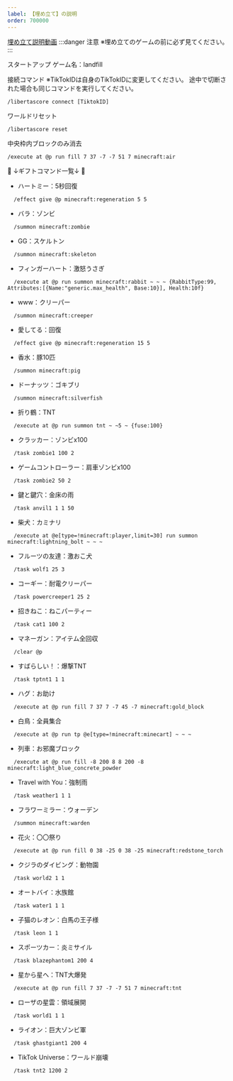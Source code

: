 ```yaml
---
label: 【埋め立て】の説明
order: 700000
---
```


[埋め立て説明動画](https://youtu.be/5NufXU4s7Vo)
:::danger 注意
※埋め立てのゲームの前に必ず見てください。
:::  

スタートアップ
ゲーム名：landfill

接続コマンド
※TikTokIDは自身のTikTokIDに変更してください。
途中で切断された場合も同じコマンドを実行してください。
```
/libertascore connect [TiktokID]
```

ワールドリセット
```
/libertascore reset
```

中央枠内ブロックのみ消去
```
/execute at @p run fill 7 37 -7 -7 51 7 minecraft:air
```

🎁 ↓ギフトコマンド一覧↓ 🎁  
- ハートミー：5秒回復
```
  /effect give @p minecraft:regeneration 5 5
```

- バラ：ゾンビ
```
  /summon minecraft:zombie
```

- GG：スケルトン
```
  /summon minecraft:skeleton
```

- フィンガーハート：激怒うさぎ
```
  /execute at @p run summon minecraft:rabbit ~ ~ ~ {RabbitType:99, Attributes:[{Name:"generic.max_health", Base:10}], Health:10f}
```

- www：クリーパー
```
  /summon minecraft:creeper
```

- 愛してる：回復
```
  /effect give @p minecraft:regeneration 15 5
```

- 香水：豚10匹
```
  /summon minecraft:pig
```

- ドーナッツ：ゴキブリ
```
  /summon minecraft:silverfish
```

- 折り鶴：TNT
```
  /execute at @p run summon tnt ~ ~5 ~ {fuse:100}
```

- クラッカー：ゾンビx100
```
  /task zombie1 100 2
```

- ゲームコントローラー：肩車ゾンビx100
```
  /task zombie2 50 2
```

- 鍵と鍵穴：金床の雨
```
  /task anvil1 1 1 50
```

- 柴犬：カミナリ
```
  /execute at @e[type=!minecraft:player,limit=30] run summon minecraft:lightning_bolt ~ ~ ~
```

- フルーツの友達：激おこ犬
```
  /task wolf1 25 3
```

- コーギー：耐電クリーパー
```
  /task powercreeper1 25 2
```

- 招きねこ：ねこパーティー
```
  /task cat1 100 2
```

- マネーガン：アイテム全回収
```
  /clear @p
```

- すばらしい！：爆撃TNT
```
  /task tptnt1 1 1
```

- ハグ：お助け
```
  /execute at @p run fill 7 37 7 -7 45 -7 minecraft:gold_block
```

- 白鳥：全員集合
```
  /execute at @p run tp @e[type=!minecraft:minecart] ~ ~ ~
```

- 列車：お邪魔ブロック
```
  /execute at @p run fill -8 200 8 8 200 -8 minecraft:light_blue_concrete_powder
```

- Travel with You：強制雨
```
  /task weather1 1 1
```

- フラワーミラー：ウォーデン
```
  /summon minecraft:warden
```

- 花火：〇〇祭り
```
  /execute at @p run fill 0 38 -25 0 38 -25 minecraft:redstone_torch
```

- クジラのダイビング：動物園
```
  /task world2 1 1
```

- オートバイ：水族館
```
  /task water1 1 1
```

- 子猫のレオン：白馬の王子様
```
  /task leon 1 1
```

- スポーツカー：炎ミサイル
```
  /task blazephantom1 200 4
```

- 星から星へ：TNT大爆発
```
  /execute at @p run fill 7 37 -7 -7 51 7 minecraft:tnt
```

- ローザの星雲：領域展開
```
  /task world1 1 1
```

- ライオン：巨大ゾンビ軍
```
  /task ghastgiant1 200 4
```

- TikTok Universe：ワールド崩壊
```
  /task tnt2 1200 2
```
